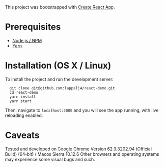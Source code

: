 This project was bootstrapped with [Create React App](https://github.com/facebookincubator/create-react-app).

# Prerequisites
* [Node.js / NPM](https://nodejs.org/en/download/)
* [Yarn](https://yarnpkg.com/lang/en/docs/install/) 

# Installation (OS X / Linux)

To install the project and run the development server:
```
  git clone git@github.com:lappalj4/react-demo.git
  cd react-demo
  yarn install
  yarn start
```

Then, navigate to `localhost:3000` and you will see the app running, with live reloading enabled.

# Caveats
Tested and developed on Google Chrome Version 62.0.3202.94 (Official Build) (64-bit) / Macos Sierra 10.12.6 
Other browsers and operating systems may experience some visual bugs and such.